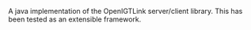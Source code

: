 A java implementation of the OpenIGTLink server/client library. This has been tested as an extensible framework.